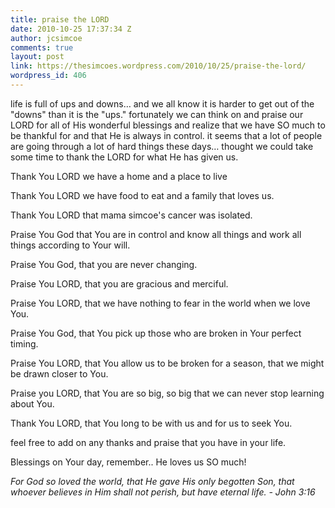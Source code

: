 ```yaml
---
title: praise the LORD
date: 2010-10-25 17:37:34 Z
author: jcsimcoe
comments: true
layout: post
link: https://thesimcoes.wordpress.com/2010/10/25/praise-the-lord/
wordpress_id: 406
---
```


life is full of ups and downs… and we all know it is harder to get out of the "downs" than it is the "ups." fortunately we can think on and praise our LORD for all of His wonderful blessings and realize that we have SO much to be thankful for and that He is always in control. it seems that a lot of people are going through a lot of hard things these days… thought we could take some time to thank the LORD for what He has given us.




Thank You LORD we have a home and a place to live




Thank You LORD we have food to eat and a family that loves us.




Thank You LORD that mama simcoe's cancer was isolated.




Praise You God that You are in control and know all things and work all things according to Your will.




Praise You God, that you are never changing.




Praise You LORD, that you are gracious and merciful.




Praise You LORD, that we have nothing to fear in the world when we love You.




Praise You God, that You pick up those who are broken in Your perfect timing.




Praise You LORD, that You allow us to be broken for a season, that we might be drawn closer to You.




Praise you LORD, that You are so big, so big that we can never stop learning about You.




Thank You LORD, that You long to be with us and for us to seek You.





feel free to add on any thanks and praise that you have in your life.





Blessings on Your day, remember.. He loves us SO much! 




_For God so loved the world, that He gave His only begotten Son, that whoever believes in Him shall not perish, but have eternal life. - John 3:16_
